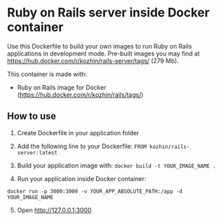 # Ruby on Rails server inside Docker container

Use this Dockerfile to build your own images to run Ruby on Rails applications in development mode. Pre-built images you may find at <https://hub.docker.com/r/kozhin/rails-server/tags/> (279 Mb).

This container is made with:

- Ruby on Rails image for Docker (<https://hub.docker.com/r/kozhin/rails/tags/>)

## How to use

1. Create Dockerfile in your application folder

2. Add the following line to your Dockerfile: `FROM kozhin/rails-server:latest`

3. Build your application image with: `docker build -t YOUR_IMAGE_NAME .`

4. Run your application inside Docker container:

`docker run -p 3000:3000 -v YOUR_APP_ABSOLUTE_PATH:/app -d YOUR_IMAGE_NAME`

5. Open <http://127.0.0.1:3000>
